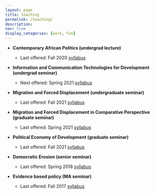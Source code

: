 ```yaml
---
layout: page
title: teaching
permalink: /teaching/
description: 
nav: true
display_categories: [work, fun]
---
```


- **Contemporary African Politics (undergrad lecture)**
     - Last offered: Fall 2020 [syllabus](https://web.sas.upenn.edu/ggros/files/2020/09/Syllabus_African_politics_Fall2020.pdf)


- **Information and Communication Technologies for Development (undergrad seminar)** 
    - Next offered: Spring 2021 [syllabus](https://web.sas.upenn.edu/ggros/files/2021/01/Grossman_ICT4D_Spring2021.pdf)

- **Migration and Forced Displacement (undergraduate seminar)** 
    - Last offered: Fall 2021 [syllabus](https://web.sas.upenn.edu/ggros/files/2021/09/Syllabus_Migration_Fall2021.pdf)

- **Migration and Forced Displacement in Comparative Perspective (graduate seminar)**
    - Last offered: Spring 2021 [syllabus](https://web.sas.upenn.edu/ggros/files/2021/01/Syllabus_Migration_Spring2021_Final.pdf)


- **Political Economy of Development (graduate seminar)**
    - Last offered: Fall 2021 [syllabus](https://web.sas.upenn.edu/ggros/files/2021/08/Grossman_Polit_Econ_Dev_Fall2021.pdf)

- **Democratic Erosion (senior seminar)**
    - Last offered: Spring 2018 [syllabus](https://web.sas.upenn.edu/ggros/files/2016/10/syllabus_dem_erosion-2nor27b.pdf)

- **Evidence based policy (MA seminar)**
    - Last offered: Fall 2017 [syllabus](https://web.sas.upenn.edu/ggros/files/2016/10/Evidence_Based_Policy_Fall2017-17oymlv.pdf)
